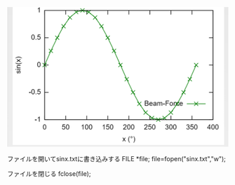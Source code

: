 ![](sinx.png)

ファイルを開いてsinx.txtに書き込みする
FILE *file;
    file=fopen("sinx.txt","w");

 ファイルを閉じる
 fclose(file);